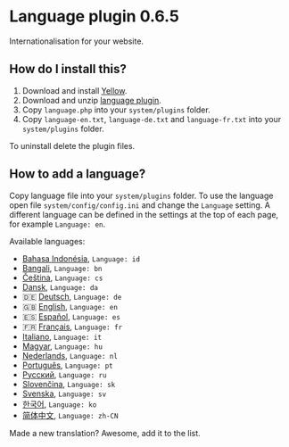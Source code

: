 Language plugin 0.6.5
=====================
Internationalisation for your website.

How do I install this?
----------------------
1. Download and install [Yellow](https://github.com/datenstrom/yellow/).
2. Download and unzip [language plugin](https://github.com/datenstrom/yellow-plugins/raw/master/zip/language.zip).
3. Copy `language.php` into your `system/plugins` folder.
4. Copy `language-en.txt`, `language-de.txt` and `language-fr.txt` into your `system/plugins` folder.

To uninstall delete the plugin files.

How to add a language?
----------------------
Copy language file into your `system/plugins` folder. To use the language open file `system/config/config.ini` and change the `Language` setting. A different language can be defined in the settings at the top of each page, for example `Language: en`.

Available languages:

* [Bahasa Indonésia](language-id.txt?raw=true), `Language: id`
* [Bangali](language-bn.txt?raw=true), `Language: bn`
* [Čeština](language-cs.txt?raw=true), `Language: cs`
* [Dansk](language-da.txt?raw=true), `Language: da`
* 🇩🇪 [Deutsch](language-de.txt?raw=true), `Language: de`
* 🇬🇧 [English](language-en.txt?raw=true), `Language: en`
* 🇪🇸 [Español](language-es.txt?raw=true), `Language: es`
* 🇫🇷 [Français](language-fr.txt?raw=true), `Language: fr`
* [Italiano](language-it.txt?raw=true), `Language: it`
* [Magyar](language-hu.txt?raw=true), `Language: hu`
* [Nederlands](language-nl.txt?raw=true), `Language: nl`
* [Português](language-pt.txt?raw=true), `Language: pt`
* [Русский](language-ru.txt?raw=true), `Language: ru`
* [Slovenčina](language-sk.txt?raw=true), `Language: sk`
* [Svenska](language-sv.txt?raw=true), `Language: sv`
* [한국어](language-ko.txt?raw=true), `Language: ko`
* [简体中文](language-zh-CN.txt?raw=true), `Language: zh-CN`

Made a new translation? Awesome, add it to the list.
